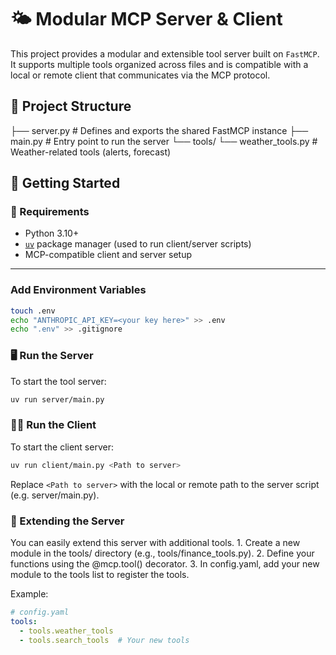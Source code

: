 # 🌤️ Modular MCP Server & Client

This project provides a modular and extensible tool server built on `FastMCP`. It supports multiple tools organized across files and is compatible with a local or remote client that communicates via the MCP protocol.

## 📁 Project Structure
├── server.py             # Defines and exports the shared FastMCP instance
├── main.py               # Entry point to run the server
└── tools/
└── weather_tools.py  # Weather-related tools (alerts, forecast)

## 🚀 Getting Started

### 🔧 Requirements

- Python 3.10+
- [`uv`](https://github.com/astral-sh/uv) package manager (used to run client/server scripts)
- MCP-compatible client and server setup

---

### Add Environment Variables

```bash
touch .env
echo "ANTHROPIC_API_KEY=<your key here>" >> .env
echo ".env" >> .gitignore
```

### 🖥️ Run the Server

To start the tool server:

```bash
uv run server/main.py
```

### 🧑‍💻 Run the Client

To start the client server:

```bash
uv run client/main.py <Path to server>
```

Replace ```<Path to server>``` with the local or remote path to the server script (e.g. server/main.py).

### 🧩 Extending the Server

You can easily extend this server with additional tools.
	1.	Create a new module in the tools/ directory (e.g., tools/finance_tools.py).
	2.	Define your functions using the @mcp.tool() decorator.
	3.	In config.yaml, add your new module to the tools list to register the tools.

Example:

```yaml
# config.yaml
tools:
  - tools.weather_tools
  - tools.search_tools  # Your new tools
```

